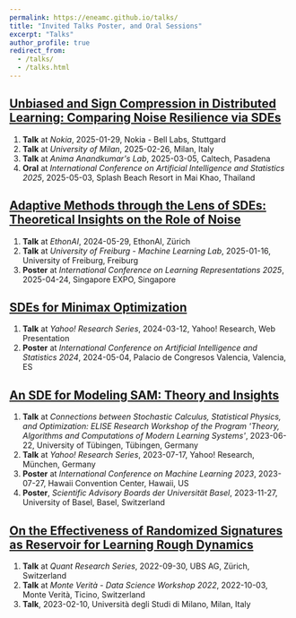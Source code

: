 ```yaml
---
permalink: https://eneamc.github.io/talks/
title: "Invited Talks Poster, and Oral Sessions"
excerpt: "Talks"
author_profile: true
redirect_from: 
  - /talks/
  - /talks.html
---
```


## [Unbiased and Sign Compression in Distributed Learning: Comparing Noise Resilience via SDEs](https://openreview.net/forum?id=RRrftHtEfK)
1. **Talk** at *Nokia*, 2025-01-29, Nokia - Bell Labs, Stuttgard
2. **Talk** at *University of Milan*, 2025-02-26, Milan, Italy
3. **Talk** at *Anima Anandkumar's Lab*, 2025-03-05, Caltech, Pasadena
4. **Oral** at *International Conference on Artificial Intelligence and Statistics 2025*, 2025-05-03, Splash Beach Resort in Mai Khao, Thailand

## [Adaptive Methods through the Lens of SDEs: Theoretical Insights on the Role of Noise](https://openreview.net/pdf?id=ww3CLRhF1v)
1. **Talk** at *EthonAI*, 2024-05-29, EthonAI, Zürich
2. **Talk** at *University of Freiburg - Machine Learning Lab*, 2025-01-16, University of Freiburg, Freiburg
3. **Poster** at *International Conference on Learning Representations 2025*, 2025-04-24, Singapore EXPO, Singapore

## [SDEs for Minimax Optimization](https://proceedings.mlr.press/v238/monzio-compagnoni24a/monzio-compagnoni24a.pdf)
1. **Talk** at *Yahoo! Research Series*, 2024-03-12, Yahoo! Research, Web Presentation 
2. **Poster** at *International Conference on Artificial Intelligence and Statistics 2024*, 2024-05-04, Palacio de Congresos Valencia, Valencia, ES

## [An SDE for Modeling SAM: Theory and Insights](https://proceedings.mlr.press/v202/monzio-compagnoni23a.html)
1. **Talk** at *Connections between Stochastic Calculus, Statistical Physics, and Optimization: ELISE Research Workshop of the Program 'Theory, Algorithms and Computations of Modern Learning Systems'*, 2023-06-22, University of Tübingen, Tübingen, Germany 
2. **Talk** at *Yahoo! Research Series*, 2023-07-17, Yahoo! Research, München, Germany 
3. **Poster** at *International Conference on Machine Learning 2023*, 2023-07-27, Hawaii Convention Center, Hawaii, US 
4. **Poster**, *Scientific Advisory Boards der Universität Basel*, 2023-11-27, University of Basel, Basel, Switzerland

## [On the Effectiveness of Randomized Signatures as Reservoir for Learning Rough Dynamics](https://ieeexplore.ieee.org/abstract/document/10191624)
1. **Talk** at *Quant Research Series*, 2022-09-30, UBS AG, Zürich, Switzerland 
2. **Talk** at *Monte Verità - Data Science Workshop 2022*, 2022-10-03, Monte Verità, Ticino, Switzerland
3. **Talk**, 2023-02-10, Università degli Studi di Milano, Milan, Italy